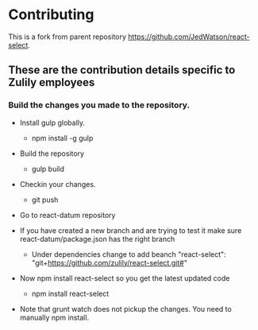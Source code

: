 # Contributing
This is a fork from parent repository https://github.com/JedWatson/react-select. 

## These are the contribution details specific to Zulily employees

### Build the changes you made to the repository. 

* Install gulp globally.
	* npm install -g gulp

* Build the repository
	* gulp build

* Checkin your changes.
	* git push

* Go to react-datum repository

* If you have created a new branch and are trying to test it make sure react-datum/package.json has the right branch
	* Under dependencies change to add beanch "react-select": "git+https://github.com/zulily/react-select.git#<branchName>"

* Now npm install react-select so you get the latest updated code
	* npm install react-select

* Note that grunt watch does not pickup the changes. You need to manually npm install.  




